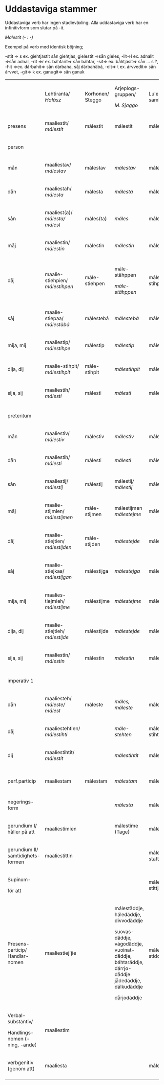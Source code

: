 Uddastaviga stammer
===================

Uddastaviga verb har ingen stadieväxling. Alla uddastaviga verb har en
infinitivform som slutar på -it.

*Malestit (- : -)*

Exempel på verb med identisk böjning;

-stit ⇒ s ex. giehtjastit sån giehtjas, gielestit ⇒sån gieles, -lit⇒l
ex. adnalit ⇒sån adnal, -rit ⇒r ex. báhtarit⇒ sån báhtar, -sit⇒ ex.
båhtjásit⇒ sån … s ?, -hit ⇒ex. dárbahit⇒ sån dárbaha, såj dárbahäbá,
-dit⇒ t ex. árvvedit⇒ sån árvvet, -git⇒ k ex. ganugit⇒ sån ganuk

<table class="ForrestTable" style="width:100%;">
<colgroup>
<col style="width: 16%" />
<col style="width: 16%" />
<col style="width: 16%" />
<col style="width: 16%" />
<col style="width: 16%" />
<col style="width: 16%" />
</colgroup>
<tbody>
<tr class="odd">
<td></td>
<td><p>Lehtiranta/ <em>Halász</em></p></td>
<td><p>Korhonen/ Steggo</p></td>
<td><p>Arjeplogs-gruppen/</p>
<p><em>M. Sjaggo</em></p></td>
<td><p>Lule-samiska</p></td>
<td><p>Giella-tekno</p></td>
</tr>
<tr class="even">
<td><p>presens</p></td>
<td><p>maaliestit/ <em>málestit</em></p></td>
<td><p>málestit</p></td>
<td><p>málestit</p></td>
<td><p>málestit</p></td>
<td><p>málestit</p></td>
</tr>
<tr class="odd">
<td><p>person</p></td>
<td></td>
<td></td>
<td></td>
<td></td>
<td></td>
</tr>
<tr class="even">
<td><p>mån</p></td>
<td><p>maaliestav/ <em>málestav</em></p></td>
<td><p>málestav</p></td>
<td><p><em>málestav</em></p></td>
<td><p>málestav</p></td>
<td><p>málestav</p></td>
</tr>
<tr class="odd">
<td><p>dån</p></td>
<td><p>maaliestah/ <em>málesta</em></p></td>
<td><p>málesta</p></td>
<td><p><em>málesta</em></p></td>
<td><p>málesta</p></td>
<td><p>málesta</p></td>
</tr>
<tr class="even">
<td><p>sån</p></td>
<td><p>maaliest(a)/ <em>málesta/ málest</em></p></td>
<td><p>máles(ta)</p></td>
<td><p><em>máles</em></p></td>
<td><p>máles</p></td>
<td><p>málest,</p>
<p>málesta</p></td>
</tr>
<tr class="odd">
<td><p>måj</p></td>
<td><p>maaliestin/ <em>málestin</em></p></td>
<td><p>málestin</p></td>
<td><p><em>málestin</em></p></td>
<td><p>málestin</p></td>
<td><p>málestin</p></td>
</tr>
<tr class="even">
<td><p>dåj</p></td>
<td><p>maalie-stiehpien/ <em>málestihpen</em></p></td>
<td><p>mále-stiehpen</p></td>
<td><p>mále-stähppen</p>
<p><em>mále-stähppen</em></p></td>
<td><p>mále-stihppe</p></td>
<td><p>mále-</p>
<p>stiehpen</p>
<p>máles-tähppen</p></td>
</tr>
<tr class="odd">
<td><p>såj</p></td>
<td><p>maalie-stiepaa/ <em>málestäbá</em></p></td>
<td><p>málestebá</p></td>
<td><p><em>málestebá</em></p></td>
<td><p>málestibá</p></td>
<td><p>mále-stebá</p></td>
</tr>
<tr class="even">
<td><p>mija, mij</p></td>
<td><p>maaliestip/ <em>málestihpe</em></p></td>
<td><p>málestip</p></td>
<td><p><em>málestip</em></p></td>
<td><p>málestip</p></td>
<td><p>málestip</p></td>
</tr>
<tr class="odd">
<td><p>dija, dij</p></td>
<td><p>maalie-stihpit/ <em>málestihpit</em></p></td>
<td><p>mále-stihpit</p></td>
<td><p><em>málestihpit</em></p></td>
<td><p>málestihpit</p></td>
<td><p>mále-stihpit</p></td>
</tr>
<tr class="even">
<td><p>sija, sij</p></td>
<td><p>maaliestih/ <em>málesti</em></p></td>
<td><p>málesti</p></td>
<td><p><em>málesti</em></p></td>
<td><p>málesti</p></td>
<td><p>málesti</p></td>
</tr>
<tr class="odd">
<td></td>
<td></td>
<td></td>
<td></td>
<td></td>
<td></td>
</tr>
<tr class="even">
<td><p>preteritum</p></td>
<td></td>
<td></td>
<td></td>
<td></td>
<td></td>
</tr>
<tr class="odd">
<td><p>mån</p></td>
<td><p>maaliestiv/ <em>málestiv</em></p></td>
<td><p>málestiv</p></td>
<td><p><em>málestiv</em></p></td>
<td><p>málestiv</p></td>
<td><p>málestiv</p></td>
</tr>
<tr class="even">
<td><p>dån</p></td>
<td><p>maaliestih/ <em>málesti</em></p></td>
<td><p>málesti</p></td>
<td><p><em>málesti</em></p></td>
<td><p>málesti</p></td>
<td><p>málesti</p></td>
</tr>
<tr class="odd">
<td><p>sån</p></td>
<td><p>maaliestij/ <em>málestij</em></p></td>
<td><p>málestij</p></td>
<td><p>málestij<em>/ málestij</em></p></td>
<td><p>málestij</p></td>
<td><p>málestij</p></td>
</tr>
<tr class="even">
<td><p>måj</p></td>
<td><p>maalie-stijmien/ <em>málestijmen</em></p></td>
<td><p>mále-stijmen</p></td>
<td><p>málestijmen <em>málestejme</em></p></td>
<td><p>málestijma</p></td>
<td><p>mále-stijmen</p></td>
</tr>
<tr class="odd">
<td><p>dåj</p></td>
<td><p>maalie-stiejtien/ <em>málestijden</em></p></td>
<td><p>mále-stijden</p></td>
<td><p><em>málestejde</em></p></td>
<td><p>málestijda</p></td>
<td><p>mále-stijden</p></td>
</tr>
<tr class="even">
<td><p>såj</p></td>
<td><p>maalie-stiejkaa/ <em>málestijgan</em></p></td>
<td><p>málestijga</p></td>
<td><p><em>málestejga</em></p></td>
<td><p>málestijga</p></td>
<td><p>mále-stijga</p></td>
</tr>
<tr class="odd">
<td><p>mija, mij</p></td>
<td><p>maalies-tiejmieh/ <em>málestijme</em></p></td>
<td><p>málestijme</p></td>
<td><p><em>málestejme</em></p></td>
<td><p>málestijma</p></td>
<td><p>mále-stijme</p></td>
</tr>
<tr class="even">
<td><p>dija, dij</p></td>
<td><p>maalie-stiejtieh/ <em>málestijde</em></p></td>
<td><p>málestijde</p></td>
<td><p><em>málestejde</em></p></td>
<td><p>málestijda</p></td>
<td><p>mále-stijde</p></td>
</tr>
<tr class="odd">
<td><p>sija, sij</p></td>
<td><p>maaliestin/ <em>málestin</em></p></td>
<td><p>málestin</p></td>
<td><p><em>málestin</em></p></td>
<td><p>málestin</p></td>
<td><p>málestin</p></td>
</tr>
<tr class="even">
<td></td>
<td></td>
<td></td>
<td></td>
<td></td>
<td></td>
</tr>
<tr class="odd">
<td><p>imperativ 1</p></td>
<td></td>
<td></td>
<td></td>
<td></td>
<td></td>
</tr>
<tr class="even">
<td><p>dån</p></td>
<td><p>maaliesteh/ <em>máleste/ málest</em></p></td>
<td><p>máleste</p></td>
<td><p><em>máles, máleste</em></p></td>
<td><p>málesta</p></td>
<td></td>
</tr>
<tr class="odd">
<td><p>dåj</p></td>
<td><p>maaliestehtien/ <em>málestihti</em></p></td>
<td></td>
<td><p><em>mále-stehten</em></p></td>
<td><p>mále-stihtte</p></td>
<td></td>
</tr>
<tr class="even">
<td><p>dij</p></td>
<td><p>maaliestihtit/ <em>málestit</em></p></td>
<td></td>
<td><p><em>málestihtit</em></p></td>
<td><p>málestit</p></td>
<td></td>
</tr>
<tr class="odd">
<td></td>
<td></td>
<td></td>
<td></td>
<td></td>
<td></td>
</tr>
<tr class="even">
<td><p>perf.particip</p></td>
<td><p>maaliestam</p></td>
<td><p>málestam</p></td>
<td><p><em>málestam</em></p></td>
<td><p>málestam</p></td>
<td><p>mále-stam</p></td>
</tr>
<tr class="odd">
<td><p>negerings-form</p></td>
<td></td>
<td></td>
<td><p><em>málesta</em></p></td>
<td><p>málesta</p></td>
<td><p>málesta</p></td>
</tr>
<tr class="even">
<td><p>gerundium I/ håller på att</p></td>
<td><p>maaliestimien</p></td>
<td></td>
<td><p>málestime (Tage)</p></td>
<td><p>málestime</p></td>
<td></td>
</tr>
<tr class="odd">
<td><p>gerundium II/ samtidighets-formen</p></td>
<td><p>maaliestittin</p></td>
<td></td>
<td></td>
<td><p>mále-stattijn</p></td>
<td></td>
</tr>
<tr class="even">
<td><p>Supinum-</p>
<p>för att</p></td>
<td></td>
<td></td>
<td></td>
<td><p>mále-stittjat</p></td>
<td></td>
</tr>
<tr class="odd">
<td><p>Presens- particip/ Handlar-nomen</p></td>
<td><p>maaliestiej´jie</p></td>
<td></td>
<td><p>málestäddje, háledäddje, divvodäddje</p>
<p>suovas-däddje, vágodäddje, vuoinat-däddje, báhtaräddje, dárrjo-däddje jådedäddje, dálkudäddje</p>
<p>dårjodäddje</p></td>
<td><p>mále-stiddje</p></td>
<td></td>
</tr>
<tr class="even">
<td><p>Verbal-substantiv/</p>
<p>Handlings-nomen (-ning, -ande)</p></td>
<td><p>maaliestim</p></td>
<td></td>
<td></td>
<td></td>
<td></td>
</tr>
<tr class="odd">
<td><p>verbgenitiv (genom att)</p></td>
<td><p>maaliesta</p></td>
<td></td>
<td></td>
<td><p>málesta</p></td>
<td></td>
</tr>
<tr class="even">
<td></td>
<td></td>
<td></td>
<td></td>
<td></td>
<td></td>
</tr>
</tbody>
</table>
